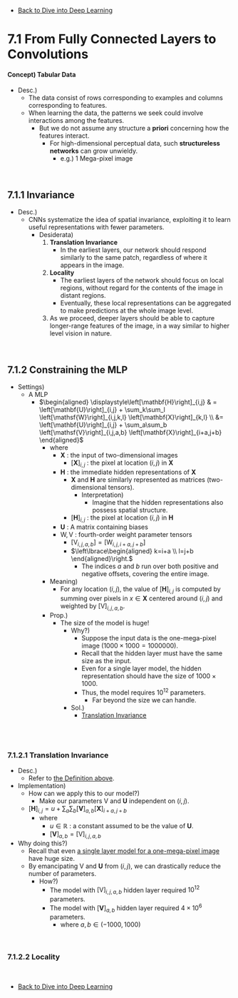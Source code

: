 * [Back to Dive into Deep Learning](../../main.md)

# 7.1 From Fully Connected Layers to Convolutions

#### Concept) Tabular Data
- Desc.)
  - The data consist of rows corresponding to examples and columns corresponding to features.
  - When learning the data, the patterns we seek could involve interactions among the features.
    - But we do not assume any structure a **priori** concerning how the features interact.
      - For high-dimensional perceptual data, such **structureless networks** can grow unwieldy.
        - e.g.) 1 Mega-pixel image

<br>

## 7.1.1 Invariance
- Desc.)
  - CNNs systematize the idea of spatial invariance, exploiting it to learn useful representations with fewer parameters.
    - Desiderata)
      1. **Translation Invariance**
         - In the earliest layers, our network should respond similarly to the same patch, regardless of where it appears in the image. 
      2. **Locality**
         - The earliest layers of the network should focus on local regions, without regard for the contents of the image in distant regions. 
         - Eventually, these local representations can be aggregated to make predictions at the whole image level.
      3. As we proceed, deeper layers should be able to capture longer-range features of the image, in a way similar to higher level vision in nature.

<br>

## 7.1.2 Constraining the MLP
- Settings)
  - A MLP
    - $`\begin{aligned}
        \displaystyle\left[\mathbf{H}\right]_{i,j} & = \left[\mathbf{U}\right]_{i,j} + \sum_k\sum_l \left[\mathsf{W}\right]_{i,j,k,l} \left[\mathbf{X}\right]_{k,l} \\
         &= \left[\mathbf{U}\right]_{i,j} + \sum_a\sum_b \left[\mathsf{V}\right]_{i,j,a,b} \left[\mathbf{X}\right]_{i+a,j+b}
      \end{aligned}`$
      - where
        - $\mathbf{X}$ : the input of two-dimensional images
          - $\left[\mathbf{X}\right]_{i,j}$ : the pixel at location $(i,j)$ in $\mathbf{X}$
        - $\mathbf{H}$ : the immediate hidden representations of $\mathbf{X}$
          - $\mathbf{X}$ and $\mathbf{H}$ are similarly represented as matrices (two-dimensional tensors).
            - Interpretation)
              - Imagine that the hidden representations also possess spatial structure.
          - $\left[\mathbf{H}\right]_{i,j}$ : the pixel at location $(i,j)$ in $\mathbf{H}$
        - $\mathbf{U}$ : A matrix containing biases
        - $`\mathsf{W, V}`$ : fourth-order weight parameter tensors
          - $`\left[\mathsf{V}_{i,j,a,b}\right] = \left[\mathsf{W}_{i,j,i+a,j+b}\right]`$ 
          - $`\left\lbrace\begin{aligned}
             k=i+a \\ l=j+b 
          \end{aligned}\right.`$
            - The indices $a$ and $b$ run over both positive and negative offsets, covering the entire image.
      - Meaning)
        - For any location $(i,j)$, the value of $\left[\mathbf{H}\right]_{i,j}$ is computed by summing over pixels in $x\in\mathbf{X}$ centered around $(i,j)$ and weighted by $\left[\mathsf{V}\right]_{i,j,a,b}$.
      - Prop.)
        - The size of the model is huge!
          - Why?)
            - Suppose the input data is the one-mega-pixel image $(1000 \times 1000 = 1000000)$.
            - Recall that the hidden layer must have the same size as the input.
            - Even for a single layer model, the hidden representation should have the size of $1000 \times 1000$.
            - Thus, the model requires $10^{12}$ parameters.
              - Far beyond the size we can handle.
          - Sol.)
            - [Translation Invariance](#7121-translation-invariance)


<br><br>

### 7.1.2.1 Translation Invariance
- Desc.)
  - Refer to [the Definition above](#711-invariance).
- Implementation)
  - How can we apply this to our model?)
    - Make our parameters $\mathsf{V}$ and $\mathbf{U}$ independent on $(i,j)$.
  - $`\displaystyle \left[\mathbf{H}\right]_{i,j} = u + \sum_a\sum_b \left[\mathbf{V}\right]_{a,b} \left[\mathbf{X}\right]_{i+a,j+b}`$
    - where
      - $u\in \mathbb{R}$ : a constant assumed to be the value of $\mathbf{U}$.
      - $\left[\mathbf{V}\right]_{a,b} = \left[\mathsf{V}\right]_{i,j,a,b}$
- Why doing this?)
  - Recall that even [a single layer model for a one-mega-pixel image](#712-constraining-the-mlp) have huge size.
  - By emancipating $\mathsf{V}$ and $\mathbf{U}$ from $(i,j)$, we can drastically reduce the number of parameters.
    - How?)
      - The model with $`\left[\mathsf{V}\right]_{i,j,a,b}`$ hidden layer required $10^{12}$ parameters.
      - The model with $`\left[\mathbf{V}\right]_{a,b}`$ hidden layer required $4\times 10^{6}$ parameters.
        - where $a,b \in (-1000,1000)$

<br>

### 7.1.2.2 Locality



<br>

* [Back to Dive into Deep Learning](../../main.md)